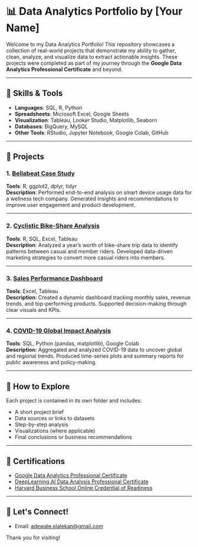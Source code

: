 # 📊 Data Analytics Portfolio by [Your Name]

Welcome to my Data Analytics Portfolio! This repository showcases a collection of real-world projects that demonstrate my ability to gather, clean, analyze, and visualize data to extract actionable insights. These projects were completed as part of my journey through the **Google Data Analytics Professional Certificate** and beyond.

---

## 🧠 Skills & Tools

- **Languages**: SQL, R, Python
- **Spreadsheets**: Microsoft Excel, Google Sheets
- **Visualization**: Tableau, Looker Studio, Matplotlib, Seaborn
- **Databases**: BigQuery, MySQL
- **Other Tools**: RStudio, Jupyter Notebook, Google Colab, GitHub

---

## 📁 Projects

### 1. [Bellabeat Case Study](link-to-project-folder)
**Tools**: R, ggplot2, dplyr, tidyr  
**Description**: Performed end-to-end analysis on smart device usage data for a wellness tech company. Generated insights and recommendations to improve user engagement and product development.

---

### 2. [Cyclistic Bike-Share Analysis](link-to-project-folder)
**Tools**: R, SQL, Excel, Tableau  
**Description**: Analyzed a year’s worth of bike-share trip data to identify patterns between casual and member riders. Developed data-driven marketing strategies to convert more casual riders into members.

---

### 3. [Sales Performance Dashboard](link-to-project-folder)
**Tools**: Excel, Tableau  
**Description**: Created a dynamic dashboard tracking monthly sales, revenue trends, and top-performing products. Supported decision-making through clear visuals and KPIs.

---

### 4. [COVID-19 Global Impact Analysis](link-to-project-folder)
**Tools**: SQL, Python (pandas, matplotlib), Google Colab  
**Description**: Aggregated and analyzed COVID-19 data to uncover global and regional trends. Produced time-series plots and summary reports for public awareness and policy-making.

---

## 🚀 How to Explore

Each project is contained in its own folder and includes:

- A short project brief
- Data sources or links to datasets
- Step-by-step analysis
- Visualizations (where applicable)
- Final conclusions or business recommendations

---

## 📌 Certifications

- [Google Data Analytics Professional Certificate](https://coursera.org/verify/professional-cert/A26CF2B47KBU)  
- [DeepLearning.AI Data Analysis Professional Certificate](https://coursera.org/verify/professional-cert/ASUW8HX98NP6)  
- [Harvard Business School Online Credential of Readiness](https://online.hbs.edu/verify-certificate?dvid=1BY73U8X)

---

## 🤝 Let's Connect!

<!-- - [LinkedIn](https://www.linkedin.com/in/yourprofile) -->
<!-- - [Twitter/X](https://twitter.com/yourhandle) -->
- Email: adewale.olalekan@gmail.com

Thank you for visiting!
